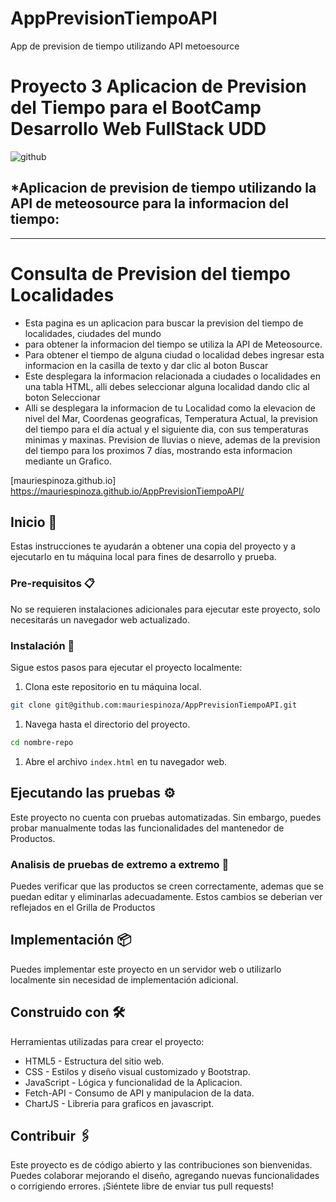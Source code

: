 # AppPrevisionTiempoAPI
App de prevision de tiempo utilizando API metoesource

#  **Proyecto 3 Aplicacion de Prevision del Tiempo para el BootCamp Desarrollo Web FullStack UDD**
![github](logo.JPG)


## *Aplicacion de prevision de tiempo utilizando la API de meteosource para la informacion del tiempo:
---
# **Consulta de Prevision del tiempo Localidades**

* Esta pagina es un aplicacion para buscar la prevision del tiempo de localidades, ciudades del mundo
* para obtener la informacion del tiempo se utiliza la API de Meteosource.
* Para obtener el tiempo de alguna ciudad o localidad debes ingresar esta informacion en la casilla de texto y dar clic al boton Buscar
* Este desplegara la informacion relacionada a ciudades o localidades en una tabla HTML, alli debes seleccionar alguna localidad dando clic al boton Seleccionar
* Alli se desplegara la informacion de tu Localidad como la elevacion de nivel del Mar, Coordenas geograficas, Temperatura Actual, la prevision del tiempo para el día actual y el siguiente dia, con sus temperaturas minimas y maxinas. Prevision de lluvias o nieve, ademas de la prevision del tiempo para los proximos 7 días, mostrando esta informacion mediante un Grafico.


[mauriespinoza.github.io] https://mauriespinoza.github.io/AppPrevisionTiempoAPI/

## Inicio 🚀

Estas instrucciones te ayudarán a obtener una copia del proyecto y a ejecutarlo en tu máquina local para fines de desarrollo y prueba.

### Pre-requisitos 📋

No se requieren instalaciones adicionales para ejecutar este proyecto, solo necesitarás un navegador web actualizado.

### Instalación 🔧

Sigue estos pasos para ejecutar el proyecto localmente:

1. Clona este repositorio en tu máquina local.

```bash
git clone git@github.com:mauriespinoza/AppPrevisionTiempoAPI.git
```

1. Navega hasta el directorio del proyecto.

```bash
cd nombre-repo
```

1. Abre el archivo `index.html` en tu navegador web.

## Ejecutando las pruebas ⚙️

Este proyecto no cuenta con pruebas automatizadas. Sin embargo, puedes probar manualmente todas las funcionalidades del mantenedor de Productos.

### Analisis de pruebas de extremo a extremo 🔩

Puedes verificar que las productos se creen correctamente, ademas que se puedan editar y eliminarlas adecuadamente. Estos cambios se deberian ver reflejados en el Grilla de Productos

## Implementación 📦

Puedes implementar este proyecto en un servidor web o utilizarlo localmente sin necesidad de implementación adicional.

## Construido con 🛠️

Herramientas utilizadas para crear el proyecto:

* HTML5 - Estructura del sitio web.
* CSS - Estilos y diseño visual customizado y Bootstrap.
* JavaScript - Lógica y funcionalidad de la Aplicacion.
* Fetch-API - Consumo de API y manipulacion de la data.
* ChartJS - Libreria para graficos en javascript.

## Contribuir 🖇️

Este proyecto es de código abierto y las contribuciones son bienvenidas. Puedes colaborar mejorando el diseño, agregando nuevas funcionalidades o corrigiendo errores. ¡Siéntete libre de enviar tus pull requests!
							  

